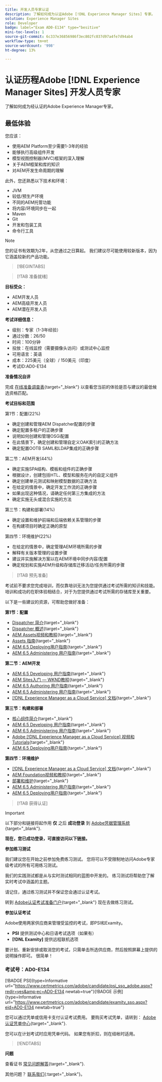```yaml
---
title: 开发人员专家认证
description: 了解如何成为认证Adobe [!DNL Experience Manager Sites] 专家。
solution: Experience Manager Sites
role: Developer
badge: label="Exam AD0-E134" type="besitive"
mini-toc-levels: 1
source-git-commit: 6c337e36856986f3ec802fc037d97a4fe7d94ab4
workflow-type: tm+mt
source-wordcount: '998'
ht-degree: 13%

---
```


# 认证历程Adobe [!DNL Experience Manager Sites] 开发人员专家

了解如何成为经认证的Adobe Experience Manager专家。

## 最低体验

您应该：

* 使用AEM Platform至少需要1-3年的经验
* 能够执行高级组件开发
* 模型视图控制器(MVC)框架的深入理解
* 关于AEM框架和库的知识
* 对AEM开发生命周期的理解

此外，您还熟悉以下技术和环境：

* JVM
* 较低/预生产环境
* 不同的AEM托管功能
* 将内容/环境同步在一起
* Maven
* Git
* 开发和包装工具
* 命令行工具

>[!NOTE]
>
>您的证书有效期为2年，从您通过之日算起。 我们建议尽可能使用较新版本，因为它涵盖较新的产品功能。

>[!BEGINTABS]

>[!TAB 准备就绪]

**目标受众：**

* AEM开发人员
* AEM高级开发人员
* AEM潜在开发人员

**考试详细信息：**

* 级别：专家（1-3年经验）
* 通过分数：26/50
* 时间：100分钟
* 投放：在线监控（需要摄像头访问）或测试中心监控
* 可用语言：英语
* 成本：225美元（全球）/ 150美元（印度）
* 考试ID:AD0-E134

**准备情况自评**

完成 [在线准备调查表](https://scorpion.caveon.com/launchpad/ad-q-e129-readiness-questionnaire-for-adobe-aem-assets-developer-professional-exam-copy-9ts38u/ad-q-e116-readiness-questionnaire-for-adobe-aem-developer-expert-exam){target="_blank"} 以查看您当前的体验是否与建议的最低候选资格匹配。

**考试目标和范围**

第1节：配置(22%)

* 确定创建和管理AEM Dispatcher配置的步骤
* 确定配置多租户的正确步骤
* 说明如何创建和管理OSGi配置
* 在此情景下，确定创建和管理自定义OAK索引的正确方法
* 确定配置OOTB SAML和LDAP集成的正确步骤

第二节：AEM开发(44%)

* 确定实施SPA结构、模板和组件的正确步骤
* 根据设计，创建包括HTL、模型和服务在内的自定义组件
* 确定创建单元测试和映射模型数据的正确方法
* 在给定的情景中，确定开发工作流的正确步骤
* 如果出现这种情况，请确定任何第三方集成的方法
* 确定实施无头或混合实施的方法

第三节：构建和部署(14%)

* 确定设置和维护前端和后端依赖关系管理的步骤
* 在构建项目时确定正确的原型

第四节：环境维护(22%)

* 在给定的情景中，确定管理AEM环境所需的步骤
* 解释有关版本管理的设置步骤
* 建议并实施解决方案以在AEM环境中同步内容/配置
* 确定规划和实施AEM升级和存储库迁移活动/任务所需的步骤

>[!TAB 预先准备]

考试前不要求您完成培训，而仅靠培训无法为您提供通过考试所需的知识和技能。 培训和成功的在职体验相结合，对于为您提供通过考试所需的存储库至关重要。

以下是一些建议的资源，可帮助您做好准备：

**第1节：配置**

* [Dispatcher 简介](https://experienceleague.adobe.com/docs/experience-manager-learn/cloud-service/underlying-technology/introduction-dispatcher.html?lang=en){target="_blank"}
* [Dispatcher 概述](https://experienceleague.adobe.com/docs/experience-manager-dispatcher/using/dispatcher.html?lang=en){target="_blank"}
* [AEM Assets视频和教程](https://experienceleague.adobe.com/docs/experience-manager-learn/assets/overview.html?lang=en){target="_blank"}
* [Assets 指南](https://experienceleague.adobe.com/docs/experience-manager-64/assets/home.html?lang=en){target="_blank"}
* [AEM 6.5 Deploying用户指南](https://experienceleague.adobe.com/docs/experience-manager-65/deploying/home.html?lang=zh-Hans){target="_blank"}
* [AEM 6.5 Administering 用户指南](https://experienceleague.adobe.com/docs/experience-manager-65/administering/home.html?lang=en){target="_blank"}

**第二节：AEM开发**

* [AEM 6.5 Developing 用户指南](https://experienceleague.adobe.com/docs/experience-manager-65/developing/home.html?lang=en){target="_blank"}
* [AEM Sites入门 — WKND教程](https://experienceleague.adobe.com/docs/experience-manager-learn/getting-started-wknd-tutorial-develop/overview.html?lang=en){target="_blank"}
* [AEM 6.5 Authoring 用户指南](https://experienceleague.adobe.com/docs/experience-manager-65/authoring/home.html?lang=en){target="_blank"}
* [AEM 6.5 Administering 用户指南](https://experienceleague.adobe.com/docs/experience-manager-65/administering/home.html?lang=en){target="_blank"}
* [[!DNL Experience Manager as a Cloud Service] 文档](https://experienceleague.adobe.com/docs/experience-manager-cloud-service/content/home.html?lang=zh-Hans){target="_blank"}

**第三节：构建和部署**

* [核心组件简介](https://experienceleague.adobe.com/docs/experience-manager-core-components/using/introduction.html?lang=en){target="_blank"}
* [AEM 6.5 Developing 用户指南](https://experienceleague.adobe.com/docs/experience-manager-65/developing/home.html?lang=en){target="_blank"}
* [AEM 6.5 Administering 用户指南](https://experienceleague.adobe.com/docs/experience-manager-65/administering/home.html?lang=en){target="_blank"}
* [Adobe [!DNL Experience Manager as a Cloud Service] 视频和Tutorials](https://experienceleague.adobe.com/docs/experience-manager-learn/cloud-service/overview.html?lang=en){target="_blank"}
* [AEM 6.5 Deploying用户指南](https://experienceleague.adobe.com/docs/experience-manager-65/deploying/home.html?lang=zh-Hans){target="_blank"}

**第四节：环境维护**

* [[!DNL Experience Manager as a Cloud Service] 文档](https://experienceleague.adobe.com/docs/experience-manager-cloud-service/content/home.html?lang=zh-Hans){target="_blank"}
* [AEM Foundation视频和教程](https://experienceleague.adobe.com/docs/experience-manager-learn/foundation/overview.html?lang=en){target="_blank"}
* [部署和维护](https://experienceleague.adobe.com/docs/experience-manager-64/deploying/deploying/deploy.html?lang=en){target="_blank"}
* [AEM 6.5 Administering 用户指南](https://experienceleague.adobe.com/docs/experience-manager-65/administering/home.html?lang=en){target="_blank"}
* [AEM 6.5 Deploying用户指南](https://experienceleague.adobe.com/docs/experience-manager-65/deploying/home.html?lang=zh-Hans){target="_blank"}

>[!TAB 获得认证]

>[!IMPORTANT]
>
>以下部分和链接将起作用 **仅**  之后 **成功登录** 到 [Adobe凭据管理系统](http://www.certmetrics.com/adobe){target="_blank"}.

**现在，您已成功登录，可直接访问以下链接。**

**参加练习测试**

我们建议您在开始之前参加免费练习测试。 您将可以不受限制地访问Adobe专家级考试的所有可用练习测试。

我们的实践测试都是从与实时测试相同的蓝图中开发的。 练习测试将帮助您了解实时考试中涵盖的主题。

请记住，通过练习测试并不保证您会通过认证考试。

转到 [Adobe认证考试准备门户](https://www.certmetrics.com/adobe/candidate/gmetrix_sso.aspx){target="_blank"} 现在去做练习测试。

**参加认证考试**

Adobe使用两家供应商来管理受监控的考试，即PSI和Examity。

* **PSI** 提供测试中心和日语考试选项（如果有）
* **[!DNL Examity]** 提供远程联机选项

要计划、重新安排或取消您的考试，只需单击所选供应商，然后按照屏幕上提供的说明操作即可。 很简单！

### 考试号：AD0-E134

[!BADGE PSI]{type=Informative url="https://www.certmetrics.com/adobe/candidate/psi_sso_adobe.aspx?redir=yes&amp;ec=AD0-E134 newtab=true"}[!BADGE 示例]{type=Informative url="https://www.certmetrics.com/adobe/candidate/examity_sso.aspx?eid=AD0-E134 newtab=true"}

您可以通过凭单或信用卡支付认证考试费用。 要购买考试凭单，请转到： [Adobe认证凭单中心](https://market.xvoucher.com/adobe/global){target="_blank"}.

您可以在计划考试时应用凭单代码。 如果您有折扣，则在结帐时适用。

>[!ENDTABS]

**问题**

查看证书 [常见问题解答](https://experienceleague.adobe.com/docs/certification/certification/faq.html?lang=en){target="_blank"}.

其他问题？ [联系我们](mailto:certif@adobe.com){:target=&quot;_blank&quot;}。
